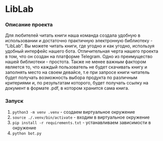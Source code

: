 # LibLab

### Описание проекта

Для любителей читать книги наша команда создала удобную в использовании  и достаточно практичную электронную библиотеку - “LibLab”. 
Вы можете читать книги, где угодно и как угодно, используя удобный интерфейс нашего бота. Отличительная черта нашего проекта в том, что он создан на платформе Telegram. 
Одно из преимущество нашей библиотеки - простота. Также не менее важным фактором является то, что каждый пользователь не будет скачивать книгу и заполнять место на 
своем девайсе, т.е при запросе книги читатель будет получать возможность выбора продукта по различным критериями и, по результатам которого, будет получать ссылку 
на документ в формате .pdf, в котором хранится сама книга.

### Запуск

1. `python3 -m venv .venv` - создаем виртуальное окружение
2. `source ./.venv/bin/activate` - входим в виртуальное окружение
3. `pip install -r requirements.txt` - устанавливаем зависимости в окружение
4. `python bot.py`

